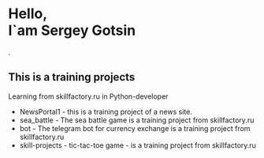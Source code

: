 <h1>Hello,<br>
I`am Sergey Gotsin</h1>.
<h2>This is a training projects</h2>
<p>Learning from skillfactory.ru in Python-developer</p>
<ul>
<li> NewsPortal1 - this is a training project of a news site.
<li>sea_battle - The sea battle game is a training project from skillfactory.ru
<li>bot - The telegram bot for currency exchange is a training project from skillfactory.ru
<li> skill-projects - tic-tac-toe game - is a training project from skillfactory.ru
</ul>
